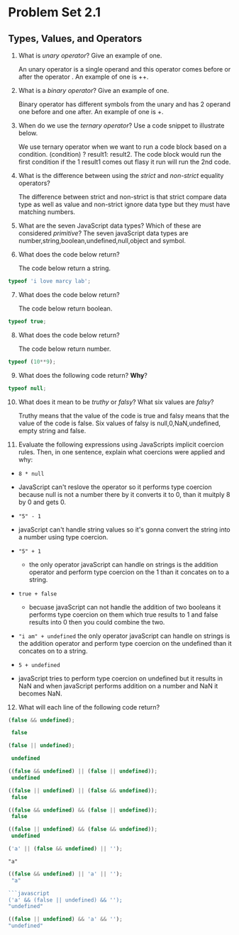 # Problem Set 2.1
## Types, Values, and Operators

1. What is _unary operator_? Give an example of one.
 
   An unary operator is a single operand and this operator comes before or after the operator . An example of one is ++.

2. What is a _binary operator_? Give an example of one. 

    Binary operator has different symbols from the unary and has 2 operand one before and one after. An example of one is +.

3. When do we use the _ternary operator_? Use a code snippet to illustrate below. 

    We use ternary operator when we want to run a code block based on a condition. (condition) ? result1: result2. The code block would run the first condition if the 1 result1 comes out flasy it run will run the 2nd code. 

4. What is the difference between using the _strict_ and _non-strict_ equality operators? 

    The difference between strict and non-strict is that strict compare data type as well as value and non-strict ignore data type but they must have matching numbers. 


5. What are the seven JavaScript data types? Which of these are considered _primitive_? 
    The seven javaScript data types are number,string,boolean,undefined,null,object and symbol.


6. What does the code below return?
    
    The code below return a string.
  ```javascript
  typeof 'i love marcy lab';
  ```

7. What does the code below return?

    The code below return boolean.
  ```javascript
  typeof true;
  ```

8. What does the code below return?

    The code below return number.

  ```javascript
  typeof (10**9);
  ```

9. What does the following code return? **Why**?
  ```javascript
  typeof null;
  ```

10. What does it mean to be _truthy_ or _falsy_? What six values are _falsy_?

    Truthy means that the value of the code is true and falsy means that the value of the code is false. Six values of falsy is null,0,NaN,undefined, empty string and false.


11. Evaluate the following expressions using JavaScripts implicit coercion rules. Then, in one sentence, explain what coercions were applied and why: 

    
    
  * `8 * null`
  * JavaScript can't reslove the operator so it performs type coercion because null is not a number there by it converts it to 0, than it muitply 8 by 0 and gets 0. 

  * `"5" - 1` 
   * javaScript can't handle string values so it's gonna convert the string into a number using type coercion. 
  
  * `"5" + 1`
    * the only operator javaScript can handle on strings is the addition operator and perform type coercion on the 1 than it concates on to a string.
  
  * `true + false` 
    * becuase javaScript can not handle the addition of two booleans it performs type coercion on them which true results to 1 and false results into 0 then you could combine the two. 
  
  * `"i am" + undefined` 
     the only operator javaScript can handle on strings is the addition operator and perform type coercion on the undefined than it concates on to a string.
    
  * `5 + undefined`
   * javaScript tries to perform type coercion on undefined but it results in NaN and when javaScript performs addition on a number and NaN it becomes NaN.
 


12. What will each line of the following code return?
   ```javascript
   (false && undefined); 
   
    false
   ```

   ```javascript
   (false || undefined); 
   
    undefined
   ```

   ```javascript
   ((false && undefined) || (false || undefined)); 
    undefined
   ```

   ```javascript
   ((false || undefined) || (false && undefined)); 
    false
   ```

   ```javascript
   ((false && undefined) && (false || undefined)); 
    false
   ```

   ```javascript
   ((false || undefined) && (false && undefined)); 
    undefined 
   ```

   ```javascript
   ('a' || (false && undefined) || '');
   ``` 
    "a"

   ```javascript
   ((false && undefined) || 'a' || '');
    "a"

   ```javascript
   ('a' && (false || undefined) && ''); 
   "undefined"
   ```

   ```javascript
   ((false || undefined) && 'a' && ''); 
   "undefined"
   ```
